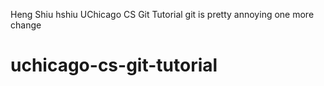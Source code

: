 Heng Shiu hshiu UChicago CS Git Tutorial git is pretty annoying
one more change
# uchicago-cs-git-tutorial
